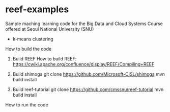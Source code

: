 reef-examples
=============

Sample maching learning code for the Big Data and Cloud Systems Course offered at Seoul National University (SNU)

* k-means clustering

How to build the code

1. Build REEF
How to build REEF: https://cwiki.apache.org/confluence/display/REEF/Compiling+REEF

2. Build shimoga
git clone https://github.com/Microsoft-CISL/shimoga
mvn build install

3. Build reef-tutorial
git clone https://github.com/cmssnu/reef-tutorial
mvn build install

How to run the code
